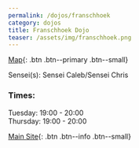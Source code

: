 ```yaml
---
permalink: /dojos/franschhoek
category: dojos
title: Franschhoek Dojo
teaser: /assets/img/franschhoek.png
---
```


[Map](https://www.google.com/maps/place/15+Fabriek+St,+Franschhoek,+7690/@-33.9076628,19.1147608,19z/data=!3m1!4b1!4m5!3m4!1s0x1dcdbc8cbe4fe72f:0xbb95fa46965400be!8m2!3d-33.9076639!4d19.115308){: .btn .btn--primary .btn--small}

Sensei(s): Sensei Caleb/Sensei Chris

### Times:
Tuesday: 19:00 - 20:00
<br>Thursday: 19:00 - 20:00

[Main Site](//fsh.baska.co.za){: .btn .btn--info .btn--small}
